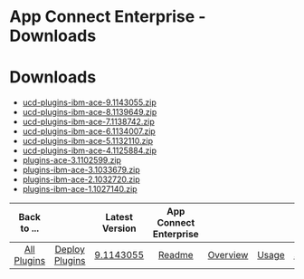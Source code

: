 
App Connect Enterprise - Downloads
==================================

# Downloads

- [ucd-plugins-ibm-ace-9.1143055.zip](https://raw.githubusercontent.com/UrbanCode/IBM-UCD-PLUGINS/main/files/ibm-ace/ucd-plugins-ibm-ace-9.1143055.zip)
- [ucd-plugins-ibm-ace-8.1139649.zip](https://raw.githubusercontent.com/UrbanCode/IBM-UCD-PLUGINS/main/files/ibm-ace/ucd-plugins-ibm-ace-8.1139649.zip)
- [ucd-plugins-ibm-ace-7.1138742.zip](https://github.com/UrbanCode/IBM-UCD-PLUGINS/raw/main/files/ibm-ace/ucd-plugins-ibm-ace-7.1138742.zip)
- [ucd-plugins-ibm-ace-6.1134007.zip](https://raw.githubusercontent.com/UrbanCode/IBM-UCD-PLUGINS/main/files/ibm-ace/ucd-plugins-ibm-ace-6.1134007.zip)
- [ucd-plugins-ibm-ace-5.1132110.zip](https://raw.githubusercontent.com/UrbanCode/IBM-UCD-PLUGINS/main/files/ibm-ace/ucd-plugins-ibm-ace-5.1132110.zip)
- [ucd-plugins-ibm-ace-4.1125884.zip](https://raw.githubusercontent.com/UrbanCode/IBM-UCD-PLUGINS/main/files/ibm-ace/ucd-plugins-ibm-ace-4.1125884.zip)
- [plugins-ace-3.1102599.zip](https://raw.githubusercontent.com/UrbanCode/IBM-UCD-PLUGINS/main/files/ibm-ace/plugins-ace-3.1102599.zip)
- [plugins-ibm-ace-3.1033679.zip](https://raw.githubusercontent.com/UrbanCode/IBM-UCD-PLUGINS/main/files/ibm-ace/plugins-ibm-ace-3.1033679.zip)
- [plugins-ibm-ace-2.1032720.zip](https://raw.githubusercontent.com/UrbanCode/IBM-UCD-PLUGINS/main/files/ibm-ace/plugins-ibm-ace-2.1032720.zip)
- [plugins-ibm-ace-1.1027140.zip](https://raw.githubusercontent.com/UrbanCode/IBM-UCD-PLUGINS/main/files/ibm-ace/plugins-ibm-ace-1.1027140.zip)

|Back to ...||Latest Version|App Connect Enterprise ||||
| :---: | :---: | :---: | :---: | :---: | :---: | :---: |
|[All Plugins](../../index.md)|[Deploy Plugins](../README.md)|[9.1143055](https://raw.githubusercontent.com/UrbanCode/IBM-UCD-PLUGINS/main/files/ucd-plugins-ibm-ace-9.1143055.zip)|[Readme](README.md)|[Overview](overview.md)|[Usage](usage.md)|[Steps](steps.md)|
